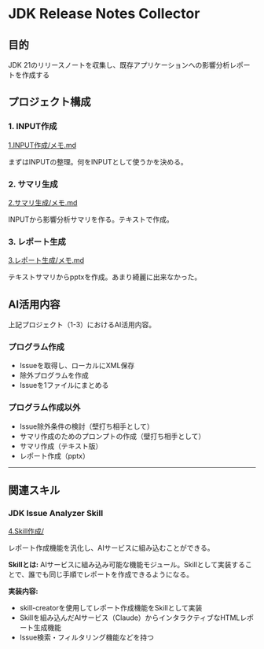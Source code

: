 # JDK Release Notes Collector

## 目的

JDK 21のリリースノートを収集し、既存アプリケーションへの影響分析レポートを作成する

## プロジェクト構成

### 1. INPUT作成
[1.INPUT作成/メモ.md](1.INPUT作成/メモ.md)

まずはINPUTの整理。何をINPUTとして使うかを決める。

### 2. サマリ生成
[2.サマリ生成/メモ.md](2.サマリ生成/メモ.md)

INPUTから影響分析サマリを作る。テキストで作成。

### 3. レポート生成
[3.レポート生成/メモ.md](3.レポート生成/メモ.md)

テキストサマリからpptxを作成。あまり綺麗に出来なかった。

## AI活用内容

上記プロジェクト（1-3）におけるAI活用内容。

### プログラム作成
- Issueを取得し、ローカルにXML保存
- 除外プログラムを作成
- Issueを1ファイルにまとめる

### プログラム作成以外
- Issue除外条件の検討（壁打ち相手として）
- サマリ作成のためのプロンプトの作成（壁打ち相手として）
- サマリ作成（テキスト版）
- レポート作成（pptx）

---

## 関連スキル

### JDK Issue Analyzer Skill
[4.Skill作成/](4.Skill作成/)

レポート作成機能を汎化し、AIサービスに組み込むことができる。

**Skillとは:**
AIサービスに組み込み可能な機能モジュール。Skillとして実装することで、誰でも同じ手順でレポートを作成できるようになる。

**実装内容:**
- skill-creatorを使用してレポート作成機能をSkillとして実装
- Skillを組み込んだAIサービス（Claude）からインタラクティブなHTMLレポート生成機能
- Issue検索・フィルタリング機能などを持つ
